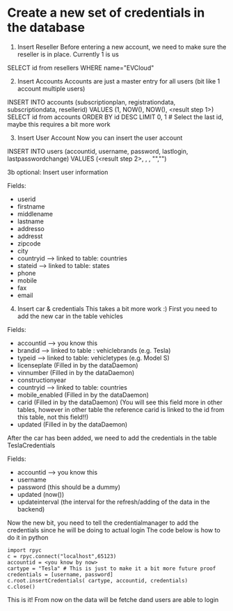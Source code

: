 Create a new set of credentials in the database
==============

1. Insert Reseller
Before entering a new account, we need to make sure the reseller is in place. Currently 1 is us


SELECT id from resellers WHERE name="EVCloud"


2. Insert Accounts
Accounts are just a master entry for all users (bit like 1 account multiple users)


INSERT INTO accounts (subscriptionplan, registrationdata, subscriptiondata, resellerid) VALUES (1, NOW(), NOW(), <result step 1>)
SELECT id from accounts ORDER BY id DESC LIMIT 0, 1	# Select the last id, maybe this requires a bit more work

3. Insert User Account
Now you can insert the user account


INSERT INTO users (accountid, username, password, lastlogin, lastpasswordchange) VALUES (<result step 2>, <username>, <password>, "","")


3b optional: Insert user information


Fields: 
* userid
* firstname
* middlename
* lastname
* addresso
* addresst
* zipcode
* city
* countryid --> linked to table: countries
* stateid --> linked to table: states
* phone
* mobile
* fax
* email

4. Insert car & credentials
This takes a bit more work :)
First you need to add the new car in the table vehicles

Fields:
* accountid --> you know this
* brandid --> linked to table : vehiclebrands (e.g. Tesla)
* typeid --> linked to table: vehicletypes (e.g. Model S)
* licenseplate (Filled in by the dataDaemon)
* vinnumber (Filled in by the dataDaemon)
* constructionyear
* countryid --> linked to table: countries
* mobile_enabled (Filled in by the dataDaemon)
* carid (Filled in by the dataDaemon) (You will see this field more in other tables, however in other table the reference carid is linked to the id from this table, not this field!!)
* updated (Filled in by the dataDaemon)

After the car has been added, we need to add the credentials in the table TeslaCredentials

Fields:
* accountid  --> you know this
* username
* password (this should be a dummy)
* updated (now())
* updateinterval (the interval for the refresh/adding of the data in the backend)

Now the new bit, you need to tell the credentialmanager to add the credentials since he will be doing to actual login
The code below is how to do it in python

	import rpyc
	c = rpyc.connect("localhost",65123)
	accountid = <you know by now>
	cartype = "Tesla" # This is just to make it a bit more future proof
	credentials = [username, password]
	c.root.insertCredentials( cartype, accountid, credentials)
	c.close()

This is it! From now on the data will be fetche dand users are able to login


